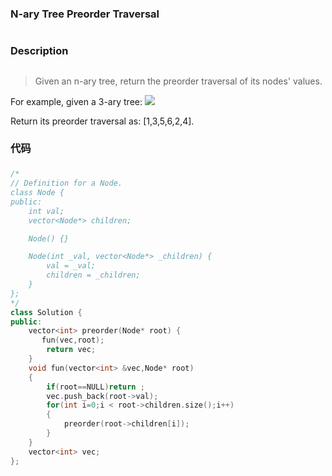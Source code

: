 ### N-ary Tree Preorder Traversal<h1>
### Description <h2>
> Given an n-ary tree, return the preorder traversal of its nodes' values.

For example, given a 3-ary tree:
![](https://leetcode-cn.com/static/images/problemset/NaryTreeExample.png)

Return its preorder traversal as: [1,3,5,6,2,4].
### 代码<h3>
```C++
/*
// Definition for a Node.
class Node {
public:
    int val;
    vector<Node*> children;

    Node() {}

    Node(int _val, vector<Node*> _children) {
        val = _val;
        children = _children;
    }
};
*/
class Solution {
public:
    vector<int> preorder(Node* root) {
       fun(vec,root);
        return vec;
    }
    void fun(vector<int> &vec,Node* root)
    {
        if(root==NULL)return ;
        vec.push_back(root->val);
        for(int i=0;i < root->children.size();i++)
        {
            preorder(root->children[i]);
        }
    }
    vector<int> vec;
};
```

